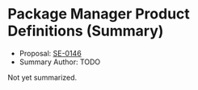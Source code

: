 # Package Manager Product Definitions (Summary)

* Proposal: [SE-0146](https://github.com/apple/swift-evolution/blob/main/proposals/0146-package-manager-product-definitions.md)
* Summary Author: TODO

Not yet summarized.
